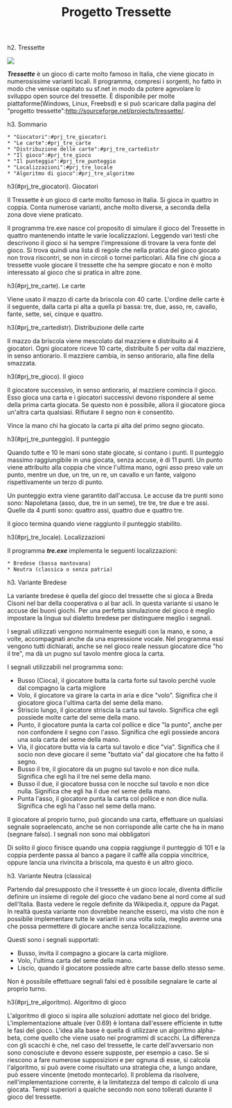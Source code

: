 ﻿---
directory_name: Progetti
title: Progetto Tressette
in_menu: true
sort_info: 62
---

h2. Tressette

<img src="{relocatable: /images/tressette/in_partita_small.jpg}">

*__Tressette__* è un gioco di carte molto famoso in Italia, che viene giocato in numerosissime
varianti locali. Il programma, compresi i sorgenti, ho fatto in modo che venisse
ospitato su sf.net in modo da potere agevolare lo sviluppo open source del tressette.
È disponibile per molte piattaforme(Windows, Linux, Freebsd) e si può scaricare dalla pagina del
"progetto tressette":http://sourceforge.net/projects/tressette/.

h3. Sommario

    * "Giocatori":#prj_tre_giocatori
    * "Le carte":#prj_tre_carte
    * "Distribuzione delle carte":#prj_tre_cartedistr
    * "Il gioco":#prj_tre_gioco
    * "Il punteggio":#prj_tre_punteggio
    * "Localizzazioni":#prj_tre_locale
    * "Algoritmo di gioco":#prj_tre_algoritmo

h3(#prj_tre_giocatori). Giocatori

Il Tressette è un gioco di carte molto famoso in Italia. Si gioca in quattro in coppia. Conta numerose varianti, anche molto diverse, a seconda della zona dove viene praticato.

Il programma tre.exe nasce col proposito di simulare il gioco del Tressette in quattro mantenendo intatte le varie localizzazioni. Leggendo vari testi che descrivono il gioco si ha sempre l'impressione di trovare la vera fonte del gioco. Si trova quindi una lista di regole che nella pratica del gioco giocato non trova riscontri, se non in circoli o tornei particolari. Alla fine chi gioca a tressette vuole giocare il tressette che ha sempre giocato e non è molto interessato al gioco che si pratica in altre zone.

h3(#prj_tre_carte). Le carte

Viene usato il mazzo di carte da briscola con 40 carte. L'ordine delle carte è il seguente, dalla carta pi alta a quella pi bassa: tre, due, asso, re, cavallo, fante, sette, sei, cinque e quattro.

h3(#prj_tre_cartedistr). Distribuzione delle carte

Il mazzo da briscola viene mescolato dal mazziere e distribuito ai 4 giocatori. Ogni giocatore riceve 10 carte, distribuite 5 per volta dal mazziere, in senso antiorario. Il mazziere cambia, in senso antiorario, alla fine della smazzata.

h3(#prj_tre_gioco). Il gioco

Il giocatore successivo, in senso antiorario, al mazziere comincia il gioco. Esso gioca una carta e i giocatori successivi devono rispondere al seme della prima carta giocata. Se questo non è possibile, allora il giocatore gioca un'altra carta qualsiasi. Rifiutare il segno non è consentito.

Vince la mano chi ha giocato la carta pi alta del primo segno giocato.

h3(#prj_tre_punteggio). Il punteggio

Quando tutte e 10 le mani sono state giocate, si contano i punti. Il punteggio massimo raggiungibile in una giocata, senza accuse, è di 11 punti. Un punto viene attribuito alla coppia che vince l'ultima mano, ogni asso preso vale un punto, mentre un due, un tre, un re, un cavallo e un fante, valgono rispettivamente un terzo di punto.

Un punteggio extra viene garantito dall'accusa. Le accuse da tre punti sono sono: Napoletana (asso, due, tre in un seme), tre tre, tre due e tre assi. Quelle da 4 punti sono: quattro assi, quattro due e quattro tre.

Il gioco termina quando viene raggiunto il punteggio stabilito.

h3(#prj_tre_locale). Localizzazioni

Il programma *__tre.exe__* implementa le seguenti localizzazioni:

    * Bredese (bassa mantovana)
    * Neutra (classica o senza patria)

h3. Variante Bredese

La variante bredese è quella del gioco del tressette che si gioca a Breda Cisoni nel bar della cooperativa o al bar acli. In questa variante si usano le accuse dei buoni giochi. Per una perfetta simulazione del gioco è meglio impostare la lingua sul dialetto bredese per distinguere meglio i segnali.

I segnali utilizzati vengono normalmente eseguiti con la mano, e sono, a volte, accompagnati anche da una espressione vocale. Nel programma essi vengono tutti dichiarati, anche se nel gioco reale nessun giocatore dice "ho il tre", ma dà un pugno sul tavolo mentre gioca la carta.

I segnali utilizzabili nel programma sono:

 *  Busso (Cioca), il giocatore butta la carta forte sul tavolo perché vuole dal compagno la carta migliore
 * Volo, il giocatore va girare la carta in aria e dice "volo". Significa che il giocatore gioca l'ultima carta del seme della mano.
 * Striscio lungo, il giocatore striscia la carta sul tavolo. Significa che egli possiede molte carte del seme della mano.
 * Punto, il giocatore punta la carta col pollice e dice "la punto", anche per non confondere il segno con l'asso. Significa che egli possiede ancora una sola carta del seme della mano.
 * Via, il giocatore butta via la carta sul tavolo e dice "via". Significa che il socio non deve giocare il seme "buttato via" dal giocatore che ha fatto il segno.
 * Busso il tre, il giocatore da un pugno sul tavolo e non dice nulla. Significa che egli ha il tre nel seme della mano.
 * Busso il due, il giocatore bussa con le nocche sul tavolo e non dice nulla. Significa che egli ha il due nel seme della mano.
 * Punta l'asso, il giocatore punta la carta col pollice e non dice nulla. Significa che egli ha l'asso nel seme della mano.

Il giocatore al proprio turno, può giocando una carta, effettuare un qualsiasi segnale sopraelencato, anche se non corrisponde alle carte che ha in mano (segnare falso). I segnali non sono mai obbligatori

Di solito il gioco finisce quando una coppia raggiunge il punteggio di 101 e la coppia perdente passa al banco a pagare il caffè alla coppia vincitrice, oppure lancia una rivincita a briscola, ma questo è un altro gioco.

h3. Variante Neutra (classica)

Partendo dal presupposto che il tressette è un gioco locale, diventa difficile definire un insieme di regole del gioco che vadano bene al nord come al sud dell'Italia. Basta vedere le regole definite da Wikipedia.it, oppure da Pagat. In realtà questa variante non dovrebbe neanche esserci, ma visto che non è possibile implementare tutte le varianti in una volta sola, meglio averne una che possa permettere di giocare anche senza localizzazione.

Questi sono i segnali supportati:

 * Busso, invita il compagno a giocare la carta migliore.
 * Volo, l'ultima carta del seme della mano.
 * Liscio, quando il giocatore possiede altre carte basse dello stesso seme.

Non è possibile effettuare segnali falsi ed è possibile segnalare le carte al proprio turno.

h3(#prj_tre_algoritmo). Algoritmo di gioco

L'algoritmo di gioco si ispira alle soluzioni adottate nel gioco del bridge. L'implementazione attuale (ver 0.69) è lontana dall'essere efficiente in tutte le fasi del gioco. L'idea alla base è quella di utilizzare un algoritmo alpha-beta, come quello che viene usato nei programmi di scacchi. La differenza con gli scacchi è che, nel caso del tressette, le carte dell'avversario non sono conosciute e devono essere supposte, per esempio a caso. Se si riescono a fare numerose supposizioni e per ognuna di esse, si calcola l'algoritmo, si può avere come risultato una strategia che, a lungo andare, può essere vincente (metodo montecarlo). Il problema da risolvere, nell'implementazione corrente, è la limitatezza del tempo di calcolo di una giocata. Tempi superiori a qualche secondo non sono tollerati durante il gioco del tressette.

